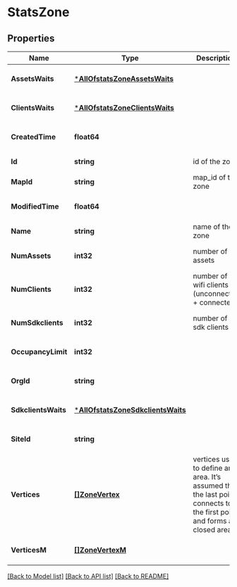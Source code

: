 # StatsZone

## Properties
Name | Type | Description | Notes
------------ | ------------- | ------------- | -------------
**AssetsWaits** | [***AllOfstatsZoneAssetsWaits**](AllOfstatsZoneAssetsWaits.md) |  | [optional] [default to null]
**ClientsWaits** | [***AllOfstatsZoneClientsWaits**](AllOfstatsZoneClientsWaits.md) |  | [optional] [default to null]
**CreatedTime** | **float64** |  | [optional] [default to null]
**Id** | **string** | id of the zone | [default to null]
**MapId** | **string** | map_id of the zone | [default to null]
**ModifiedTime** | **float64** |  | [optional] [default to null]
**Name** | **string** | name of the zone | [default to null]
**NumAssets** | **int32** | number of assets | [optional] [default to null]
**NumClients** | **int32** | number of wifi clients (unconnected + connected) | [optional] [default to null]
**NumSdkclients** | **int32** | number of sdk clients | [optional] [default to null]
**OccupancyLimit** | **int32** |  | [optional] [default to null]
**OrgId** | **string** |  | [optional] [default to null]
**SdkclientsWaits** | [***AllOfstatsZoneSdkclientsWaits**](AllOfstatsZoneSdkclientsWaits.md) |  | [optional] [default to null]
**SiteId** | **string** |  | [optional] [default to null]
**Vertices** | [**[]ZoneVertex**](zone_vertex.md) | vertices used to define an area. It’s assumed that the last point connects to the first point and forms an closed area | [optional] [default to null]
**VerticesM** | [**[]ZoneVertexM**](zone_vertex_m.md) |  | [optional] [default to null]

[[Back to Model list]](../README.md#documentation-for-models) [[Back to API list]](../README.md#documentation-for-api-endpoints) [[Back to README]](../README.md)

